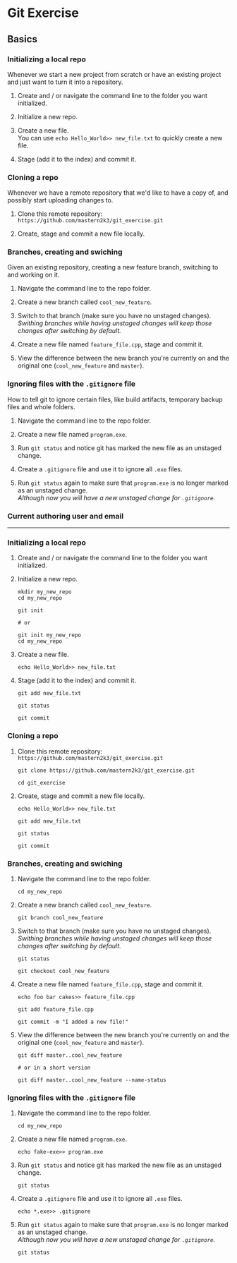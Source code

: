 Git Exercise
============

Basics
------

### Initializing a local repo

Whenever we start a new project from scratch or have an existing project and just want to turn it into a repository.

1. Create and / or navigate the command line to the folder you want initialized.

2. Initialize a new repo.

3. Create a new file.  
    You can use `echo Hello_World>> new_file.txt` to quickly create a new file.

4. Stage (add it to the index) and commit it.

### Cloning a repo

Whenever we have a remote repository that we'd like to have a copy of, and possibly start uploading changes to.

1. Clone this remote repository:  
    `https://github.com/mastern2k3/git_exercise.git`

2. Create, stage and commit a new file locally.

### Branches, creating and swiching

Given an existing repository, creating a new feature branch, switching to and working on it.

1. Navigate the command line to the repo folder.

2. Create a new branch called `cool_new_feature`.

3. Switch to that branch (make sure you have no unstaged changes).  
	*Swithing branches while having unstaged changes will keep those changes after switching by default.*

4. Create a new file named `feature_file.cpp`, stage and commit it.

5. View the difference between the new branch you're currently on and the original one (`cool_new_feature` and `master`).

### Ignoring files with the `.gitignore` file

How to tell git to ignore certain files, like build artifacts, temporary backup files and whole folders.

1. Navigate the command line to the repo folder.

2. Create a new file named `program.exe`.

3. Run `git status` and notice git has marked the new file as an unstaged change.

4. Create a `.gitignore` file and use it to ignore all `.exe` files.

5. Run `git status` again to make sure that `program.exe` is no longer marked as an unstaged change.  
	*Although now you will have a new unstaged change for `.gitignore`.*

### Current authoring user and email



-----------------------------------------------------------


### Initializing a local repo

1. Create and / or navigate the command line to the folder you want initialized.   
2. Initialize a new repo.
	```
	mkdir my_new_repo
	cd my_new_repo
	
	git init
	
	# or 
	
	git init my_new_repo
	cd my_new_repo
	```
3. Create a new file.  
	```
	echo Hello_World>> new_file.txt
	```
   
4. Stage (add it to the index) and commit it.
	```
	git add new_file.txt
	
	git status
	
	git commit
	```
   
### Cloning a repo

1. Clone this remote repository:  
    `https://github.com/mastern2k3/git_exercise.git`
	```
	git clone https://github.com/mastern2k3/git_exercise.git
	
	cd git_exercise
	```
	
2. Create, stage and commit a new file locally.
	```
	echo Hello_World>> new_file.txt
	
	git add new_file.txt
	
	git status
	
	git commit
	```
	
### Branches, creating and swiching

1. Navigate the command line to the repo folder.
	```
	cd my_new_repo
	```
2. Create a new branch called `cool_new_feature`.
	```
	git branch cool_new_feature
	```
3. Switch to that branch (make sure you have no unstaged changes).  
	*Swithing branches while having unstaged changes will keep those changes after switching by default.*
	```
	git status
	
	git checkout cool_new_feature
	```
4. Create a new file named `feature_file.cpp`, stage and commit it.
	```
	echo foo bar cakes>> feature_file.cpp
	
	git add feature_file.cpp
	
	git commit -m "I added a new file!"
	```
5. View the difference between the new branch you're currently on and the original one (`cool_new_feature` and `master`).
	```
	git diff master..cool_new_feature
	
	# or in a short version
	
	git diff master..cool_new_feature --name-status
	```

### Ignoring files with the `.gitignore` file

1. Navigate the command line to the repo folder.
	```
	cd my_new_repo
	```
	
2. Create a new file named `program.exe`.
	```
	echo fake-exe>> program.exe
	```
	
3. Run `git status` and notice git has marked the new file as an unstaged change.
	```
	git status
	```
	
4. Create a `.gitignore` file and use it to ignore all `.exe` files.
	```
	echo *.exe>> .gitignore
	```
	
5. Run `git status` again to make sure that `program.exe` is no longer marked as an unstaged change.  
	*Although now you will have a new unstaged change for `.gitignore`.*
	```
	git status
	```

